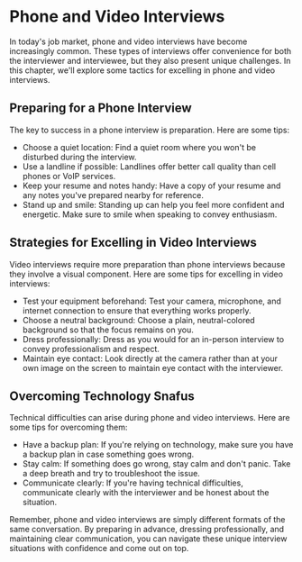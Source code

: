 Phone and Video Interviews
=================================================================================

In today's job market, phone and video interviews have become increasingly common. These types of interviews offer convenience for both the interviewer and interviewee, but they also present unique challenges. In this chapter, we'll explore some tactics for excelling in phone and video interviews.

Preparing for a Phone Interview
-------------------------------

The key to success in a phone interview is preparation. Here are some tips:

* Choose a quiet location: Find a quiet room where you won't be disturbed during the interview.
* Use a landline if possible: Landlines offer better call quality than cell phones or VoIP services.
* Keep your resume and notes handy: Have a copy of your resume and any notes you've prepared nearby for reference.
* Stand up and smile: Standing up can help you feel more confident and energetic. Make sure to smile when speaking to convey enthusiasm.

Strategies for Excelling in Video Interviews
--------------------------------------------

Video interviews require more preparation than phone interviews because they involve a visual component. Here are some tips for excelling in video interviews:

* Test your equipment beforehand: Test your camera, microphone, and internet connection to ensure that everything works properly.
* Choose a neutral background: Choose a plain, neutral-colored background so that the focus remains on you.
* Dress professionally: Dress as you would for an in-person interview to convey professionalism and respect.
* Maintain eye contact: Look directly at the camera rather than at your own image on the screen to maintain eye contact with the interviewer.

Overcoming Technology Snafus
----------------------------

Technical difficulties can arise during phone and video interviews. Here are some tips for overcoming them:

* Have a backup plan: If you're relying on technology, make sure you have a backup plan in case something goes wrong.
* Stay calm: If something does go wrong, stay calm and don't panic. Take a deep breath and try to troubleshoot the issue.
* Communicate clearly: If you're having technical difficulties, communicate clearly with the interviewer and be honest about the situation.

Remember, phone and video interviews are simply different formats of the same conversation. By preparing in advance, dressing professionally, and maintaining clear communication, you can navigate these unique interview situations with confidence and come out on top.
